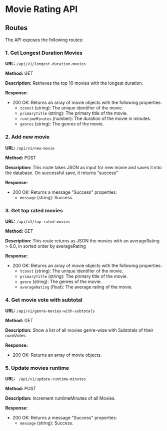 # Movie Rating API 

## Routes

The API exposes the following routes:
</br>

### 1. Get Longest Duration Movies

**URL:** `/api/v1/longest-duration-movies`

**Method:** GET

**Description:** Retrieves the top 10 movies with the longest duration.

**Response:**
- 200 OK: Returns an array of movie objects with the following properties:
  - `tconst` (string): The unique identifier of the movie.
  - `primaryTitle` (string): The primary title of the movie.
  - `runtimeMinutes` (number): The duration of the movie in minutes.
  - `genres` (string): The genres of the movie.

### 2. Add new movie

**URL:** `/api/v1/new-movie`

**Method:** POST

**Description:** This route takes JSON as input for new movie and saves it into the database. On successful save, it returns “success”


**Response:**
- 200 OK: Returns a message "Success" properties:
  - `message` (string): Success.

### 3. Get top rated movies

**URL:** `/api/v1/top-rated-movies`

**Method:** GET

**Description:** This route returns as JSON the movies with an averageRating > 6.0, in sorted order by averageRating


**Response:**
- 200 OK:  Returns an array of movie objects with the following properties:
  - `tconst` (string): The unique identifier of the movie.
  - `primaryTitle` (string): The primary title of the movie.
  - `genre` (string): The genres of the movie.
  - `averageRating` (float): The average rating of the movie.

### 4. Get movie vote with subtotal

**URL:** `/api/v1/genre-movies-with-subtotals`

**Method:** GET

**Description:** Show a list of all movies genre-wise with Subtotals of their numVotes


**Response:**
- 200 OK:  Returns an array of movie objects.

### 5. Update movies runtime 

**URL:** ` /api/v1/update-runtime-minutes`

**Method:** POST

**Description:** Increment runtimeMinutes of all Movies.

**Response:**
- 200 OK: Returns a message "Success" properties:
  - `message` (string): Success.